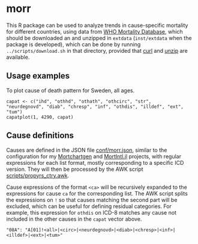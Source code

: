 # morr

This  R package can be used to analyze trends in cause-specific mortality
for different countries, using data from
[WHO Mortality Database](https://www.who.int/data/data-collection-tools/who-mortality-database),
which should be downloaded an and unzipped in  `extdata`
(`inst/extdata` when the package is developed), which can be done by
running `../scripts/download.sh` in that directory, provided that
[curl](https://curl.se/) and [unzip](https://infozip.sourceforge.net/UnZip.html)
are available.

## Usage examples

To plot cause of death pattern for Sweden, all ages.

```{.r}
capat <- c("ihd", "othhd", "othath", "othcirc", "str",
"neurdegnovd", "diab", "chresp", "inf", "othdis", "illdef", "ext", "tum")
capatplot(1, 4290, capat)
```

## Cause definitions

Causes are defined in the JSON file [conf/morr.json](inst/conf/morr.json),
similar to the configuration for my [Mortchartgen](https://github.com/klpn/Mortchartgen.jl)
and [MortIntl.jl](https://github.com/klpn/MortIntl.jl/) projects,
with regular expressions for each list format, mostly corresponding to a specific
ICD version. They will then be processed by the AWK script
[scripts/propyrs_ctry.awk](inst/scripts/propyrs_ctry.awk).

Cause expressions of the format `<ca>` will be recursively expanded to
the expressions for cause `ca` for the corresponding list. The AWK
script splits the expressions on `!` so that causes matching the
second part will be excluded, which can be useful for defining
residual categories.  For example, this expression for `othdis` on
ICD-8 matches any cause not included in the other causes in the
`capat` vector above.

```
"08A": "A[01]!<all>|<circ>|<neurdegnovd>|<diab>|<chresp>|<inf>|<illdef>|<ext>|<tum>"
```

